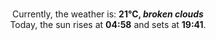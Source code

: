 <p  align="center"><br/>Currently, the weather is: <b> 21°C, <i>broken clouds</i></b></br>Today, the sun rises at <b>04:58</b> and sets at <b>19:41</b>.</p>